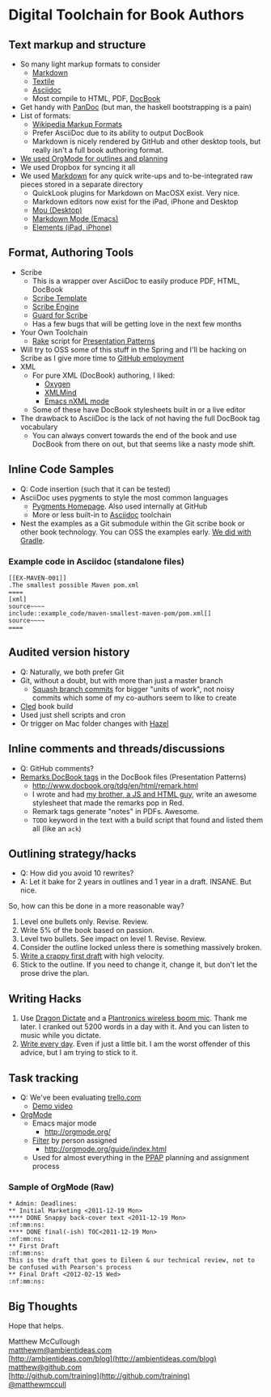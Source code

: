 # Digital Toolchain for Book Authors

## Text markup and structure
* So many light markup formats to consider
	* [Markdown](http://daringfireball.net/projects/markdown/)
	* [Textile](http://www.textism.com/tools/textile/)
	* [Asciidoc](http://www.methods.co.nz/asciidoc/)
	* Most compile to HTML, PDF, [DocBook](http://www.docbook.org/)
* Get handy with [PanDoc](http://johnmacfarlane.net/pandoc/) (but man, the haskell bootstrapping is a pain)
* List of formats:
	* [Wikipedia Markup Formats](http://en.wikipedia.org/wiki/Lightweight_markup_language)
	* Prefer AsciiDoc due to its ability to output DocBook
	* Markdown is nicely rendered by GitHub and other desktop tools, but really isn't a full book authoring format.
* [We used OrgMode for outlines and planning](http://orgmode.org)
* We used Dropbox for syncing it all
* We used [Markdown](http://daringfireball.net/projects/markdown/) for any quick write-ups and to-be-integrated raw pieces stored in a separate directory
    * QuickLook plugins for Markdown on MacOSX exist. Very nice.
    * Markdown editors now exist for the iPad, iPhone and Desktop
    * [Mou (Desktop)](http://mouapp.com/)
    * [Markdown Mode (Emacs)](http://jblevins.org/projects/markdown-mode/)
    * [Elements (iPad, iPhone)](http://www.secondgearsoftware.com/elements/)

## Format, Authoring Tools
* Scribe
    * This is a wrapper over AsciiDoc to easily produce PDF, HTML, DocBook
    * [Scribe Template](https://github.com/schacon/git-scribe-template)
    * [Scribe Engine](https://github.com/schacon/git-scribe)
    * [Guard for Scribe](https://github.com/jasonm/guard-git-scribe)
    * Has a few bugs that will be getting love in the next few months
* Your Own Toolchain
    * [Rake](http://rake.rubyforge.org/) script for [Presentation Patterns](http://presentationpatterns.com)
* Will try to OSS some of this stuff in the Spring and I'll be hacking on Scribe as I give more time to [GitHub employment](http://github.com/training)
* XML
	* For pure XML (DocBook) authoring, I liked:
		* [Oxygen](http://www.oxygenxml.com/)
		* [XMLMind](http://www.xmlmind.com/xmleditor/)
		* [Emacs nXML mode](http://www.thaiopensource.com/nxml-mode/)
	* Some of these have DocBook stylesheets built in or a live editor
* The drawback to AsciiDoc is the lack of not having the full DocBook tag vocabulary
	* You can always convert towards the end of the book and use DocBook from there on out, but that seems like a nasty mode shift.

## Inline Code Samples
* Q: Code insertion (such that it can be tested)
* AsciiDoc uses pygments to style the most common languages
    * [Pygments Homepage](http://pygments.org/). Also used internally at GitHub
    * More or less built-in to [Asciidoc](http://www.methods.co.nz/asciidoc/) toolchain
* Nest the examples as a Git submodule within the Git scribe book or other book technology. You can OSS the examples early. [We did with Gradle](https://github.com/gradleware/oreilly-gradle-book-examples).

### Example code in Asciidoc (standalone files)

    [[EX-MAVEN-001]]
	.The smallest possible Maven pom.xml
	====
	[xml]
	source~~~~
	include::example_code/maven-smallest-maven-pom/pom.xml[]
	source~~~~
	====


## Audited version history
* Q: Naturally, we both prefer Git
* Git, without a doubt, but with more than just a master branch
    * [Squash branch commits](https://makandracards.com/makandra/527-squash-several-git-commits-into-a-single-commit) for bigger "units of work", not noisy commits which some of my co-authors seem to like to create
* [CIed](http://jenkins-ci.org) book build
* Used just shell scripts and cron
* Or trigger on Mac folder changes with [Hazel](http://www.noodlesoft.com/hazel.php)

## Inline comments and threads/discussions
* Q: GitHub comments?
* [Remarks DocBook tags](http://www.docbook.org/tdg/en/html/remark.html) in the DocBook files (Presentation Patterns)
    * http://www.docbook.org/tdg/en/html/remark.html
    * I wrote and had [my brother, a JS and HTML guy](http://ambientideasphotography.com), write an awesome stylesheet that made the remarks pop in Red.
    * Remark tags generate "notes" in PDFs. Awesome.
    * `TODO` keyword in the text with a build script that found and listed them all (like an `ack`)

## Outlining strategy/hacks
* Q: How did you avoid 10 rewrites?
* A: Let it bake for 2 years in outlines and 1 year in a draft. INSANE. But nice.

So, how can this be done in a more reasonable way?

1. Level one bullets only. Revise. Review.
2. Write 5% of the book based on passion.
3. Level two bullets. See impact on level 1. Revise. Review.
4. Consider the outline locked unless there is something massively broken.
5. [Write a crappy first draft](http://www.mywritingmylife.com/2011/11/on-writing-the-shitty-first-draft.php) with high velocity.
6. Stick to the outline. If you need to change it, change it, but don't let the prose drive the plan.

## Writing Hacks
1. Use [Dragon Dictate](http://www.nuance.com/for-individuals/by-product/dragon-for-mac/dragon-dictate/index.htm) and a [Plantronics wireless boom mic](http://www.plantronics.com/us/product/audio-995). Thank me later. I cranked out 5200 words in a day with it. And you can listen to music while you dictate.
2. [Write every day](http://forums.pragprog.com/forums/235/topics/9874). Even if just a little bit. I am the worst offender of this advice, but I am trying to stick to it.

## Task tracking
* Q: We've been evaluating [trello.com](http://trello.com)
    * [Demo video](http://www.youtube.com/watch?feature=player_embedded&v=aaDf1RqeLfo)
* [OrgMode](http://orgmode.org/)
    * Emacs major mode
    	* http://orgmode.org/
    * [Filter](http://orgmode.org/guide/index.html) by person assigned
	    * http://orgmode.org/guide/index.html
    * Used for almost everything in the [PPAP](http://presentationpatterns.com) planning and assignment process

### Sample of OrgMode (Raw)

	* Admin: Deadlines:
	** Initial Marketing <2011-12-19 Mon>
	**** DONE Snappy back-cover text <2011-12-19 Mon>                  :nf:mm:ns:
	**** DONE final(-ish) TOC<2011-12-19 Mon>                          :nf:mm:ns:
	** First Draft                                                     :nf:mm:ns:
	This is the draft that goes to Eileen & our technical review, not to
	be confused with Pearson's process
	** Final Draft <2012-02-15 Wed>                                    :nf:mm:ns:

## Big Thoughts

Hope that helps.

Matthew McCullough  
[matthewm@ambientideas.com](mailto:matthewm@ambientideas.com)  
[http://ambientideas.com/blog](http://ambientideas.com/blog)  
[matthew@github.com](mailto:matthew@github.com)  
[http://github.com/training](http://github.com/training)  
[@matthewmccull](http://twitter.com/matthewmccull)
